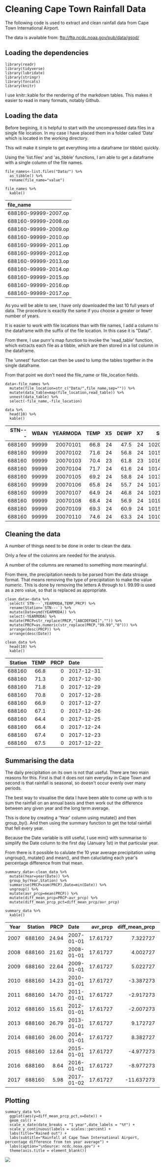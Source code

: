 Cleaning Cape Town Rainfall Data
================================

The following code is used to extract and clean rainfall data from Cape
Town International Airport.

The data is available from: <ftp://ftp.ncdc.noaa.gov/pub/data/gsod/>

Loading the dependencies
------------------------

    library(readr)
    library(tidyverse)
    library(lubridate)
    library(stringr)
    library(forcats)
    library(knitr)

I use knitr::kable for the rendering of the markdown tables. This makes
it easier to read in many formats, notably Github.

Loading the data
----------------

Before begining, it is helpful to start with the uncompressed data files
in a single file location. In my case I have placed them in a folder
called 'Data' which is located in the working directory.

This will make it simple to get everything into a dataframe (or tibble)
quickly.

Using the 'list.files' and 'as\_tibble' functions, I am able to get a
dataframe with a single column of the file names.

    file_names<-list.files("Data/") %>% 
      as_tibble() %>% 
      rename(file_name="value") 

    file_names %>% 
      kable()

<table>
<thead>
<tr class="header">
<th align="left">file_name</th>
</tr>
</thead>
<tbody>
<tr class="odd">
<td align="left">688160-99999-2007.op</td>
</tr>
<tr class="even">
<td align="left">688160-99999-2008.op</td>
</tr>
<tr class="odd">
<td align="left">688160-99999-2009.op</td>
</tr>
<tr class="even">
<td align="left">688160-99999-2010.op</td>
</tr>
<tr class="odd">
<td align="left">688160-99999-2011.op</td>
</tr>
<tr class="even">
<td align="left">688160-99999-2012.op</td>
</tr>
<tr class="odd">
<td align="left">688160-99999-2013.op</td>
</tr>
<tr class="even">
<td align="left">688160-99999-2014.op</td>
</tr>
<tr class="odd">
<td align="left">688160-99999-2015.op</td>
</tr>
<tr class="even">
<td align="left">688160-99999-2016.op</td>
</tr>
<tr class="odd">
<td align="left">688160-99999-2017.op</td>
</tr>
</tbody>
</table>

As you will be able to see, I have only downloaded the last 10 full
years of data. The procedure is exactly the same if you choose a greater
or fewer number of years.

It is easier to work with file locations than with file names, I add a
column to the dataframe with the suffix of the file location. In this
case it is "Data/".

From there, I use purrr's map function to invoke the 'read\_table'
function, which extracts each file as a tibble, which are then stored in
a list column in the dataframe.

The 'unnest' function can then be used to lump the tables together in
the single dataframe.

From that point we don't need the file\_name or file\_location fields.

    data<-file_names %>% 
      mutate(file_location=str_c("Data/",file_name,sep="")) %>% 
      mutate(data_table=map(file_location,read_table)) %>% 
      unnest(data_table) %>% 
      select(-file_name,-file_location)

    data %>% 
      head(10) %>% 
      kable()

<table>
<thead>
<tr class="header">
<th align="right">STN---</th>
<th align="right">WBAN</th>
<th align="right">YEARMODA</th>
<th align="right">TEMP</th>
<th align="right">X5</th>
<th align="right">DEWP</th>
<th align="right">X7</th>
<th align="right">SLP</th>
<th align="right">X9</th>
<th align="right">STP</th>
<th align="right">X11</th>
<th align="right">VISIB</th>
<th align="right">X13</th>
<th align="right">WDSP</th>
<th align="right">X15</th>
<th align="right">MXSPD</th>
<th align="right">GUST</th>
<th align="left">MAX</th>
<th align="left">MIN</th>
<th align="left">PRCP</th>
<th align="right">SNDP</th>
<th align="left">FRSHTT</th>
</tr>
</thead>
<tbody>
<tr class="odd">
<td align="right">688160</td>
<td align="right">99999</td>
<td align="right">20070101</td>
<td align="right">66.8</td>
<td align="right">24</td>
<td align="right">47.5</td>
<td align="right">24</td>
<td align="right">1020.4</td>
<td align="right">7</td>
<td align="right">1015.4</td>
<td align="right">7</td>
<td align="right">11.7</td>
<td align="right">24</td>
<td align="right">8.9</td>
<td align="right">24</td>
<td align="right">14.0</td>
<td align="right">999.9</td>
<td align="left">79.5</td>
<td align="left">49.6</td>
<td align="left">0.00I</td>
<td align="right">999.9</td>
<td align="left">000000</td>
</tr>
<tr class="even">
<td align="right">688160</td>
<td align="right">99999</td>
<td align="right">20070102</td>
<td align="right">71.6</td>
<td align="right">24</td>
<td align="right">56.8</td>
<td align="right">24</td>
<td align="right">1015.8</td>
<td align="right">8</td>
<td align="right">1010.8</td>
<td align="right">8</td>
<td align="right">11.3</td>
<td align="right">24</td>
<td align="right">11.5</td>
<td align="right">24</td>
<td align="right">16.9</td>
<td align="right">999.9</td>
<td align="left">84.6</td>
<td align="left">55.8</td>
<td align="left">0.00I</td>
<td align="right">999.9</td>
<td align="left">000000</td>
</tr>
<tr class="odd">
<td align="right">688160</td>
<td align="right">99999</td>
<td align="right">20070103</td>
<td align="right">70.4</td>
<td align="right">23</td>
<td align="right">61.8</td>
<td align="right">23</td>
<td align="right">1016.3</td>
<td align="right">8</td>
<td align="right">1011.4</td>
<td align="right">8</td>
<td align="right">9.9</td>
<td align="right">23</td>
<td align="right">16.3</td>
<td align="right">23</td>
<td align="right">22.9</td>
<td align="right">999.9</td>
<td align="left">84.6</td>
<td align="left">64.6</td>
<td align="left">0.00I</td>
<td align="right">999.9</td>
<td align="left">000000</td>
</tr>
<tr class="even">
<td align="right">688160</td>
<td align="right">99999</td>
<td align="right">20070104</td>
<td align="right">71.7</td>
<td align="right">24</td>
<td align="right">61.6</td>
<td align="right">24</td>
<td align="right">1014.9</td>
<td align="right">8</td>
<td align="right">1010.0</td>
<td align="right">8</td>
<td align="right">12.8</td>
<td align="right">24</td>
<td align="right">11.2</td>
<td align="right">24</td>
<td align="right">18.1</td>
<td align="right">999.9</td>
<td align="left">82.0</td>
<td align="left">64.4*</td>
<td align="left">0.00I</td>
<td align="right">999.9</td>
<td align="left">000000</td>
</tr>
<tr class="odd">
<td align="right">688160</td>
<td align="right">99999</td>
<td align="right">20070105</td>
<td align="right">69.2</td>
<td align="right">24</td>
<td align="right">58.8</td>
<td align="right">24</td>
<td align="right">1013.9</td>
<td align="right">8</td>
<td align="right">1009.0</td>
<td align="right">8</td>
<td align="right">10.6</td>
<td align="right">24</td>
<td align="right">9.6</td>
<td align="right">24</td>
<td align="right">13.0</td>
<td align="right">999.9</td>
<td align="left">82.0</td>
<td align="left">62.6*</td>
<td align="left">0.00I</td>
<td align="right">999.9</td>
<td align="left">000000</td>
</tr>
<tr class="even">
<td align="right">688160</td>
<td align="right">99999</td>
<td align="right">20070106</td>
<td align="right">65.8</td>
<td align="right">24</td>
<td align="right">55.7</td>
<td align="right">24</td>
<td align="right">1017.0</td>
<td align="right">7</td>
<td align="right">1012.0</td>
<td align="right">7</td>
<td align="right">10.7</td>
<td align="right">24</td>
<td align="right">9.6</td>
<td align="right">24</td>
<td align="right">15.9</td>
<td align="right">999.9</td>
<td align="left">77.5</td>
<td align="left">56.5</td>
<td align="left">0.00E</td>
<td align="right">999.9</td>
<td align="left">010000</td>
</tr>
<tr class="odd">
<td align="right">688160</td>
<td align="right">99999</td>
<td align="right">20070107</td>
<td align="right">64.9</td>
<td align="right">24</td>
<td align="right">46.8</td>
<td align="right">24</td>
<td align="right">1021.9</td>
<td align="right">8</td>
<td align="right">1016.9</td>
<td align="right">8</td>
<td align="right">12.2</td>
<td align="right">24</td>
<td align="right">12.8</td>
<td align="right">24</td>
<td align="right">19.0</td>
<td align="right">999.9</td>
<td align="left">75.2</td>
<td align="left">60.6</td>
<td align="left">0.00G</td>
<td align="right">999.9</td>
<td align="left">000000</td>
</tr>
<tr class="even">
<td align="right">688160</td>
<td align="right">99999</td>
<td align="right">20070108</td>
<td align="right">68.4</td>
<td align="right">24</td>
<td align="right">56.9</td>
<td align="right">24</td>
<td align="right">1019.5</td>
<td align="right">8</td>
<td align="right">1014.5</td>
<td align="right">8</td>
<td align="right">12.6</td>
<td align="right">24</td>
<td align="right">9.6</td>
<td align="right">24</td>
<td align="right">15.0</td>
<td align="right">999.9</td>
<td align="left">77.0</td>
<td align="left">60.3</td>
<td align="left">0.00I</td>
<td align="right">999.9</td>
<td align="left">000000</td>
</tr>
<tr class="odd">
<td align="right">688160</td>
<td align="right">99999</td>
<td align="right">20070109</td>
<td align="right">69.3</td>
<td align="right">24</td>
<td align="right">60.9</td>
<td align="right">24</td>
<td align="right">1015.7</td>
<td align="right">8</td>
<td align="right">1010.8</td>
<td align="right">8</td>
<td align="right">12.0</td>
<td align="right">24</td>
<td align="right">17.7</td>
<td align="right">24</td>
<td align="right">22.9</td>
<td align="right">34.0</td>
<td align="left">77.2</td>
<td align="left">64.4*</td>
<td align="left">0.00I</td>
<td align="right">999.9</td>
<td align="left">000000</td>
</tr>
<tr class="even">
<td align="right">688160</td>
<td align="right">99999</td>
<td align="right">20070110</td>
<td align="right">74.6</td>
<td align="right">24</td>
<td align="right">63.3</td>
<td align="right">24</td>
<td align="right">1010.6</td>
<td align="right">7</td>
<td align="right">1005.7</td>
<td align="right">7</td>
<td align="right">11.0</td>
<td align="right">24</td>
<td align="right">12.3</td>
<td align="right">24</td>
<td align="right">15.9</td>
<td align="right">999.9</td>
<td align="left">88.3</td>
<td align="left">66.2</td>
<td align="left">0.00I</td>
<td align="right">999.9</td>
<td align="left">000000</td>
</tr>
</tbody>
</table>

Cleaning the data
-----------------

A number of things need to be done in order to clean the data.

Only a few of the columns are needed for the analysis.

A number of the columns are renamed to something more meaningful.

From there, the precipitation needs to be parsed from the data stroage
format. That means removing the type of precipitation to make the value
numeric. This is done by removing the letters A through to I. 99.99 is
used as a zero value, so that is replaced as appropriate.

    clean_data<-data %>% 
      select(`STN---`,YEARMODA,TEMP,PRCP) %>% 
      rename(Station=`STN---`) %>% 
      mutate(Date=ymd(YEARMODA)) %>% 
      select(-YEARMODA) %>% 
      mutate(PRCP=str_replace(PRCP,"[ABCDEFGHI]","")) %>% 
      mutate(PRCP=as.numeric(str_replace(PRCP,"99.99","0"))) %>% 
      arrange(desc(PRCP)) %>% 
      arrange(desc(Date))

    clean_data %>% 
      head(10) %>% 
      kable()

<table>
<thead>
<tr class="header">
<th align="right">Station</th>
<th align="right">TEMP</th>
<th align="right">PRCP</th>
<th align="left">Date</th>
</tr>
</thead>
<tbody>
<tr class="odd">
<td align="right">688160</td>
<td align="right">66.8</td>
<td align="right">0</td>
<td align="left">2017-12-31</td>
</tr>
<tr class="even">
<td align="right">688160</td>
<td align="right">71.3</td>
<td align="right">0</td>
<td align="left">2017-12-30</td>
</tr>
<tr class="odd">
<td align="right">688160</td>
<td align="right">71.8</td>
<td align="right">0</td>
<td align="left">2017-12-29</td>
</tr>
<tr class="even">
<td align="right">688160</td>
<td align="right">70.8</td>
<td align="right">0</td>
<td align="left">2017-12-28</td>
</tr>
<tr class="odd">
<td align="right">688160</td>
<td align="right">66.9</td>
<td align="right">0</td>
<td align="left">2017-12-27</td>
</tr>
<tr class="even">
<td align="right">688160</td>
<td align="right">67.1</td>
<td align="right">0</td>
<td align="left">2017-12-26</td>
</tr>
<tr class="odd">
<td align="right">688160</td>
<td align="right">64.4</td>
<td align="right">0</td>
<td align="left">2017-12-25</td>
</tr>
<tr class="even">
<td align="right">688160</td>
<td align="right">66.4</td>
<td align="right">0</td>
<td align="left">2017-12-24</td>
</tr>
<tr class="odd">
<td align="right">688160</td>
<td align="right">67.4</td>
<td align="right">0</td>
<td align="left">2017-12-23</td>
</tr>
<tr class="even">
<td align="right">688160</td>
<td align="right">67.5</td>
<td align="right">0</td>
<td align="left">2017-12-22</td>
</tr>
</tbody>
</table>

Summarising the data
--------------------

The daily precipitation on its own is not that useful. There are two
main reasons for this. First is that it does not rain everyday in Cape
Town and second is that rainfall is seasonal, so doesn't occur evenly
over many periods.

The best way to visualise the data I have been able to come up with is
to sum the rainfall on an annual basis and then work out the difference
between any given year and the long term average.

This is done by creating a 'Year' column using mutate() and then
group\_by(). And then using the summary function to get the total
rainfall that fell every year.

Because the Date variable is still useful, I use min() with summarise to
simplify the Date column to the first day (January 1st) in that
particular year.

From there is it possible to calulate the 10 year average precipitation
using ungroup(), mutate() and mean(), and then caluclating each year's
percentage difference from that mean.

    summary_data<-clean_data %>% 
      mutate(Year=year(Date)) %>% 
      group_by(Year,Station) %>% 
      summarise(PRCP=sum(PRCP),Date=min(Date)) %>% 
      ungroup() %>%
      mutate(avr_prcp=mean(PRCP)) %>% 
      mutate(diff_mean_prcp=PRCP-avr_prcp) %>% 
      mutate(diff_mean_prcp_pct=diff_mean_prcp/avr_prcp)

    summary_data %>% 
      kable()

<table>
<thead>
<tr class="header">
<th align="right">Year</th>
<th align="right">Station</th>
<th align="right">PRCP</th>
<th align="left">Date</th>
<th align="right">avr_prcp</th>
<th align="right">diff_mean_prcp</th>
<th align="right">diff_mean_prcp_pct</th>
</tr>
</thead>
<tbody>
<tr class="odd">
<td align="right">2007</td>
<td align="right">688160</td>
<td align="right">24.94</td>
<td align="left">2007-01-01</td>
<td align="right">17.61727</td>
<td align="right">7.322727</td>
<td align="right">0.4156561</td>
</tr>
<tr class="even">
<td align="right">2008</td>
<td align="right">688160</td>
<td align="right">21.62</td>
<td align="left">2008-01-01</td>
<td align="right">17.61727</td>
<td align="right">4.002727</td>
<td align="right">0.2272047</td>
</tr>
<tr class="odd">
<td align="right">2009</td>
<td align="right">688160</td>
<td align="right">22.64</td>
<td align="left">2009-01-01</td>
<td align="right">17.61727</td>
<td align="right">5.022727</td>
<td align="right">0.2851024</td>
</tr>
<tr class="even">
<td align="right">2010</td>
<td align="right">688160</td>
<td align="right">14.23</td>
<td align="left">2010-01-01</td>
<td align="right">17.61727</td>
<td align="right">-3.387273</td>
<td align="right">-0.1922700</td>
</tr>
<tr class="odd">
<td align="right">2011</td>
<td align="right">688160</td>
<td align="right">14.70</td>
<td align="left">2011-01-01</td>
<td align="right">17.61727</td>
<td align="right">-2.917273</td>
<td align="right">-0.1655916</td>
</tr>
<tr class="even">
<td align="right">2012</td>
<td align="right">688160</td>
<td align="right">15.61</td>
<td align="left">2012-01-01</td>
<td align="right">17.61727</td>
<td align="right">-2.007273</td>
<td align="right">-0.1139378</td>
</tr>
<tr class="odd">
<td align="right">2013</td>
<td align="right">688160</td>
<td align="right">26.79</td>
<td align="left">2013-01-01</td>
<td align="right">17.61727</td>
<td align="right">9.172727</td>
<td align="right">0.5206667</td>
</tr>
<tr class="even">
<td align="right">2014</td>
<td align="right">688160</td>
<td align="right">26.00</td>
<td align="left">2014-01-01</td>
<td align="right">17.61727</td>
<td align="right">8.382727</td>
<td align="right">0.4758243</td>
</tr>
<tr class="odd">
<td align="right">2015</td>
<td align="right">688160</td>
<td align="right">12.64</td>
<td align="left">2015-01-01</td>
<td align="right">17.61727</td>
<td align="right">-4.977273</td>
<td align="right">-0.2825223</td>
</tr>
<tr class="even">
<td align="right">2016</td>
<td align="right">688160</td>
<td align="right">8.64</td>
<td align="left">2016-01-01</td>
<td align="right">17.61727</td>
<td align="right">-8.977273</td>
<td align="right">-0.5095722</td>
</tr>
<tr class="odd">
<td align="right">2017</td>
<td align="right">688160</td>
<td align="right">5.98</td>
<td align="left">2017-01-02</td>
<td align="right">17.61727</td>
<td align="right">-11.637273</td>
<td align="right">-0.6605604</td>
</tr>
</tbody>
</table>

Plotting
--------

    summary_data %>% 
      ggplot(aes(y=diff_mean_prcp_pct,x=Date)) +
      geom_col() +
      scale_x_date(date_breaks = "1 year",date_labels = "%Y") +
      scale_y_continuous(labels = scales::percent) +
      labs(title="Rained out") +
      labs(subtitle="Rainfall at Cape Town International Airport, percentage difference from ten year average") +
      labs(caption="\nSource: ncdc.noaa.gov") +
      theme(axis.title = element_blank()) 

![](Cleaning_CT_Rainfall_Data_files/figure-markdown_strict/unnamed-chunk-6-1.png)

